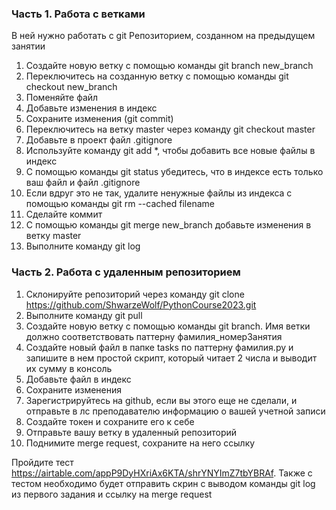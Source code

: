 ### Часть 1. Работа с ветками 
В ней нужно работать с git Репозиторием, созданном на предыдущем занятии 

1. Создайте новую ветку с помощью команды git branch new_branch
2. Переключитесь на созданную ветку с помощью команды git checkout new_branch
3. Поменяйте файл
4. Добавьте изменения в индекс 
5. Сохраните изменения (git commit)
6. Переключитесь на ветку master через команду git checkout master 
7. Добавьте в проект файл .gitignore
8. Используйте команду git add *, чтобы добавить все новые файлы в индекс
9. С помощью команды git status убедитесь, что в индексе есть только ваш файл и файл .gitignore
10. Если вдруг это не так, удалите ненужные файлы из индекса с помощью команды git rm --cached filename 
11. Сделайте коммит 
12. С помощью команды git merge new_branch добавьте изменения в ветку master 
13. Выполните команду git log

### Часть 2. Работа с удаленным репозиторием
1. Склонируйте репозиторий через команду git clone https://github.com/ShwarzeWolf/PythonCourse2023.git
2. Выполните команду git pull 
3. Cоздайте новую ветку с помощью команды git branch. Имя ветки должно соответствовать паттерну фамилия_номерЗанятия 
4. Создайте новый файл в папке tasks по паттерну фамилия.py и запишите в нем простой скрипт, который читает 2 числа и 
выводит их сумму в консоль
5. Добавьте файл в индекс 
6. Сохраните изменения 
7. Зарегистрируйтесь на github, если вы этого еще не сделали, и отправьте в лс преподавателю информацию о вашей учетной записи
8. Создайте токен и сохраните его к себе 
9. Отправьте вашу ветку в удаленный репозиторий 
10. Поднимите merge request, сохраните на него ссылку

Пройдите тест https://airtable.com/appP9DyHXriAx6KTA/shrYNYImZ7tbYBRAf. 
Также с тестом необходимо будет отправить скрин с выводом команды git log из первого задания 
и ссылку на merge request